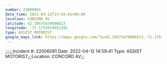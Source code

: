 ```yaml
---
number: 22006081
date_time: 2022-04-12T14:59:41+00:00
location: CONCORD AV
latitude: 42.39575439806613
longitude: -71.1754554051345
type: ASSIST MOTORIST
google_maps_link: https://maps.google.com/?q=42.39575439806613,-71.1754554051345
---
```


;;;;;;Incident #: 22006081   Date: 2022-04-12 14:59:41    Type: ASSIST MOTORIST;;;Location: CONCORD AV;;;
